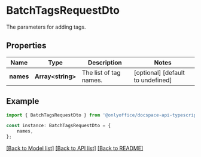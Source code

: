 # BatchTagsRequestDto

The parameters for adding tags.

## Properties

Name | Type | Description | Notes
------------ | ------------- | ------------- | -------------
**names** | **Array&lt;string&gt;** | The list of tag names. | [optional] [default to undefined]

## Example

```typescript
import { BatchTagsRequestDto } from '@onlyoffice/docspace-api-typescript';

const instance: BatchTagsRequestDto = {
    names,
};
```

[[Back to Model list]](../README.md#documentation-for-models) [[Back to API list]](../README.md#documentation-for-api-endpoints) [[Back to README]](../README.md)
